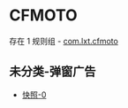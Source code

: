 # CFMOTO

存在 1 规则组 - [com.lxt.cfmoto](/src/apps/com.lxt.cfmoto.ts)

## 未分类-弹窗广告

- [快照-0](https://i.gkd.li/i/13401967)
